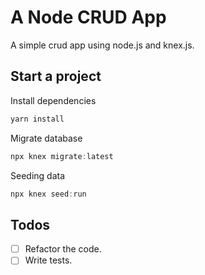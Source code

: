 # A Node CRUD App

A simple crud app using node.js and knex.js.

## Start a project

Install dependencies

```js
yarn install
```

Migrate database

```js
npx knex migrate:latest
```

Seeding data

```js
npx knex seed:run
```

## Todos

- [ ] Refactor the code.
- [ ] Write tests.
